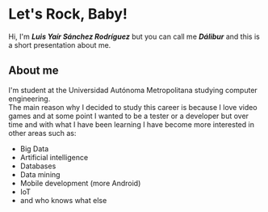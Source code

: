 # Let's Rock, Baby!  

Hi, I'm **_Luis Yaír Sánchez Rodríguez_** but you can call me **_Dálibur_** and this is a short presentation about me.

## About me
I'm student at the Universidad Autónoma Metropolitana studying computer engineering.  
The main reason why I decided to study this career is because I love video games and at some point I wanted to be a tester or a developer but over time and with what I have been learning I have become more interested in other areas such as:  
- Big Data
- Artificial intelligence
- Databases
- Data mining
- Mobile development (more Android)
- IoT
- and who knows what else

<!--
**Dary-bane/Dary-bane** is a ✨ _special_ ✨ repository because its `README.md` (this file) appears on your GitHub profile.

Here are some ideas to get you started:

- 🔭 I’m currently working on ...
- 🌱 I’m currently learning ...
- 👯 I’m looking to collaborate on ...
- 🤔 I’m looking for help with ...
- 💬 Ask me about ...
- 📫 How to reach me: ...
- 😄 Pronouns: ...
- ⚡ Fun fact: ...
-->
